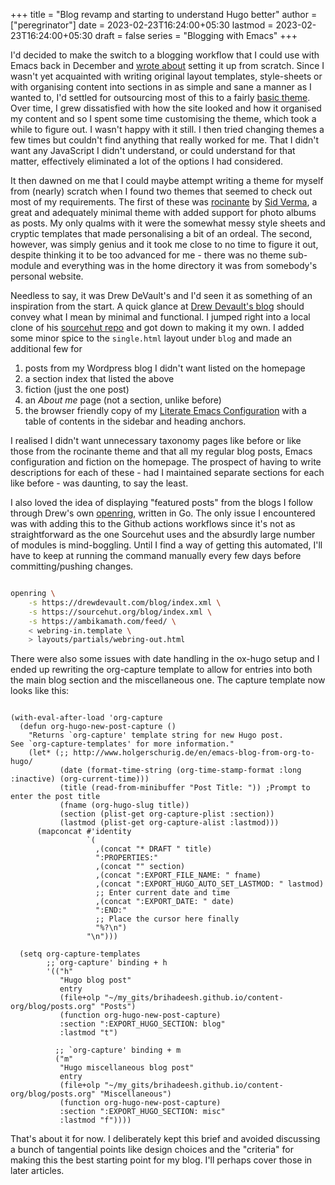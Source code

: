 +++
title = "Blog revamp and starting to understand Hugo better"
author = ["peregrinator"]
date = 2023-02-23T16:24:00+05:30
lastmod = 2023-02-23T16:24:00+05:30
draft = false
series = "Blogging with Emacs"
+++

I'd decided to make the switch to a blogging workflow that I could use
with Emacs back in December and [wrote about](/blog/2022/12/hugo-org-and-starting-over-at-a-new-blog.html) setting it up from
scratch. Since I wasn't yet acquainted with writing original layout
templates, style-sheets or with organising content into sections in as
simple and sane a manner as I wanted to, I'd settled for outsourcing
most of this to a fairly [basic theme](https://github.com/LukasJoswiak/etch). Over time, I grew dissatisfied
with how the site looked and how it organised my content and so I
spent some time customising the theme, which took a while to figure
out. I wasn't happy with it still. I then tried changing themes a few
times but couldn't find anything that really worked for me. That I
didn't want any JavaScript I didn't understand, or could understand
for that matter, effectively eliminated a lot of the options I had
considered.

It then dawned on me that I could maybe attempt writing a theme for
myself from (nearly) scratch when I found two themes that seemed to
check out most of my requirements. The first of these was [rocinante](https://github.com/mavidser/hugo-rocinante/) by
[Sid Verma](https://github.com/mavidser), a great and adequately minimal theme with added support for
photo albums as posts. My only qualms with it were the somewhat messy
style sheets and cryptic templates that made personalising a bit of an
ordeal. The second, however, was simply genius and it took me close to
no time to figure it out, despite thinking it to be too advanced for
me - there was no theme sub-module and everything was in the home
directory it was from somebody's personal website.

Needless to say, it was Drew DeVault's and I'd seen it as something of
an inspiration from the start. A quick glance at [Drew Devault's blog](https://drewdevault.com)
should convey what I mean by minimal and functional. I jumped right
into a local clone of his [sourcehut repo](https://git.sr.ht/~sircmpwn/drewdevault.com) and got down to making it my
own. I added some minor spice to the `single.html` layout under `blog` and
made an additional few for

1.  posts from my Wordpress blog I didn't want listed on the homepage
2.  a section index that listed the above
3.  fiction (just the one post)
4.  an _About me_ page (not a section, unlike before)
5.  the browser friendly copy of my [Literate Emacs Configuration](/emacs/literate-emacs-configuration.html) with a
    table of contents in the sidebar and heading anchors.

I realised I didn't want unnecessary taxonomy pages like before or
like those from the rocinante theme and that all my regular blog
posts, Emacs configuration and fiction on the homepage. The prospect
of having to write descriptions for each of these - had I maintained
separate sections for each like before - was daunting, to say the
least.

I also loved the idea of displaying "featured posts" from the blogs I
follow through Drew's own [openring](https://git.sr.ht/~sircmpwn/openring), written in Go. The only issue I
encountered was with adding this to the Github actions workflows since
it's not as straightforward as the one Sourcehut uses and the absurdly
large number of modules is mind-boggling. Until I find a way of
getting this automated, I'll have to keep at running the command
manually every few days before committing/pushing changes.

```sh

openring \
    -s https://drewdevault.com/blog/index.xml \
    -s https://sourcehut.org/blog/index.xml \
    -s https://ambikamath.com/feed/ \
    < webring-in.template \
    > layouts/partials/webring-out.html
```

There were also some issues with date handling in the ox-hugo setup
and I ended up rewriting the org-capture template to allow for entries
into both the main blog section and the miscellaneous one. The capture
template now looks like this:

```emacs-lisp

(with-eval-after-load 'org-capture
  (defun org-hugo-new-post-capture ()
    "Returns `org-capture' template string for new Hugo post.
See `org-capture-templates' for more information."
    (let* (;; http://www.holgerschurig.de/en/emacs-blog-from-org-to-hugo/
           (date (format-time-string (org-time-stamp-format :long :inactive) (org-current-time)))
           (title (read-from-minibuffer "Post Title: ")) ;Prompt to enter the post title
           (fname (org-hugo-slug title))
           (section (plist-get org-capture-plist :section))
           (lastmod (plist-get org-capture-alist :lastmod)))
      (mapconcat #'identity
                 `(
                   ,(concat "* DRAFT " title)
                   ":PROPERTIES:"
                   ,(concat "" section)
                   ,(concat ":EXPORT_FILE_NAME: " fname)
                   ,(concat ":EXPORT_HUGO_AUTO_SET_LASTMOD: " lastmod)
                   ;; Enter current date and time
                   ,(concat ":EXPORT_DATE: " date)
                   ":END:"
                   ;; Place the cursor here finally
                   "%?\n")
                 "\n")))

  (setq org-capture-templates
        ;;`org-capture' binding + h
        '(("h"
           "Hugo blog post"
           entry
           (file+olp "~/my_gits/brihadeesh.github.io/content-org/blog/posts.org" "Posts")
           (function org-hugo-new-post-capture)
           :section ":EXPORT_HUGO_SECTION: blog"
           :lastmod "t")

          ;; `org-capture' binding + m
          ("m"
           "Hugo miscellaneous blog post"
           entry
           (file+olp "~/my_gits/brihadeesh.github.io/content-org/blog/posts.org" "Miscellaneous")
           (function org-hugo-new-post-capture)
           :section ":EXPORT_HUGO_SECTION: misc"
           :lastmod "f"))))
```

That's about it for now. I deliberately kept this brief and avoided
discussing a bunch of tangential points like design choices and the
"criteria" for making this the best starting point for my blog. I'll
perhaps cover those in later articles.
